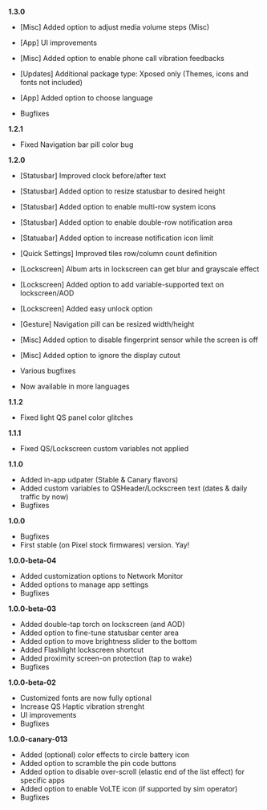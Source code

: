 **1.3.0**
- [Misc] Added option to adjust media volume steps (Misc)  
- [App] UI improvements  
- [Misc] Added option to enable phone call vibration feedbacks  
- [Updates] Additional package type: Xposed only (Themes, icons and fonts not included)  
- [App] Added option to choose language  
  
- Bugfixes  
    
**1.2.1**  
- Fixed Navigation bar pill color bug  
    
**1.2.0**  
- [Statusbar] Improved clock before/after text  
- [Statusbar] Added option to resize statusbar to desired height  
- [Statusbar] Added option to enable multi-row system icons  
- [Statusbar] Added option to enable double-row notification area  
- [Statuabar] Added option to increase notification icon limit  
- [Quick Settings] Improved tiles row/column count definition  
- [Lockscreen] Album arts in lockscreen can get blur and grayscale effect  
- [Lockscreen] Added option to add variable-supported text on lockscreen/AOD  
- [Lockscreen] Added easy unlock option  
- [Gesture] Navigation pill can be resized width/height  
- [Misc] Added option to disable fingerprint sensor while the screen is off  
- [Misc] Added option to ignore the display cutout  
  
- Various bugfixes  
  
- Now available in more languages  
    
**1.1.2**    
- Fixed light QS panel color glitches    
    
**1.1.1**    
- Fixed QS/Lockscreen custom variables not applied    
    
**1.1.0**    
- Added in-app udpater (Stable & Canary flavors)  
- Added custom variables to QSHeader/Lockscreen text (dates & daily traffic by now)  
- Bugfixes  
  
**1.0.0**  
- Bugfixes  
- First stable (on Pixel stock firmwares) version. Yay!  
  
**1.0.0-beta-04**  
- Added customization options to Network Monitor  
- Added options to manage app settings  
- Bugfixes  
  
**1.0.0-beta-03**  
- Added double-tap torch on lockscreen (and AOD)  
- Added option to fine-tune statusbar center area  
- Added option to move brightness slider to the bottom  
- Added Flashlight lockscreen shortcut  
- Added proximity screen-on protection (tap to wake)  
- Bugfixes  
  
**1.0.0-beta-02**  
- Customized fonts are now fully optional  
- Increase QS Haptic vibration strenght  
- UI improvements  
- Bugfixes  
  
**1.0.0-canary-013**  
- Added (optional) color effects to circle battery icon  
- Added option to scramble the pin code buttons  
- Added option to disable over-scroll (elastic end of the list effect) for specific apps  
- Added option to enable VoLTE icon (if supported by sim operator)  
- Bugfixes
